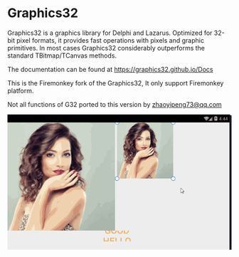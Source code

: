 # Graphics32
Graphics32 is a graphics library for Delphi and Lazarus. Optimized for 32-bit pixel formats, it provides fast operations with pixels and graphic primitives. In most cases Graphics32 considerably outperforms the standard TBitmap/TCanvas methods.

The documentation can be found at https://graphics32.github.io/Docs

This is the Firemonkey fork of the Graphics32, It only support Firemonkey platform. 

Not all functions of G32 ported to this version by zhaoyipeng73@qq.com

![FMXGR32Demo](Snapshots/FMXGR32Demo.gif) 


